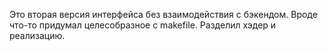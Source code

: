 Это вторая версия интерфейса без взаимодействия с бэкендом.
Вроде что-то придумал целесобразное с makefile. Разделил хэдер и реализацию.
